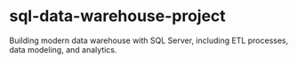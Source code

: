 # sql-data-warehouse-project
Building modern data warehouse with SQL Server, including ETL processes, data modeling, and analytics.
